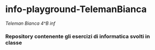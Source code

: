 # info-playground-TelemanBianca
_Teleman Bianca 4^B inf_
### Repository contenente gli esercizi di informatica svolti in classe
